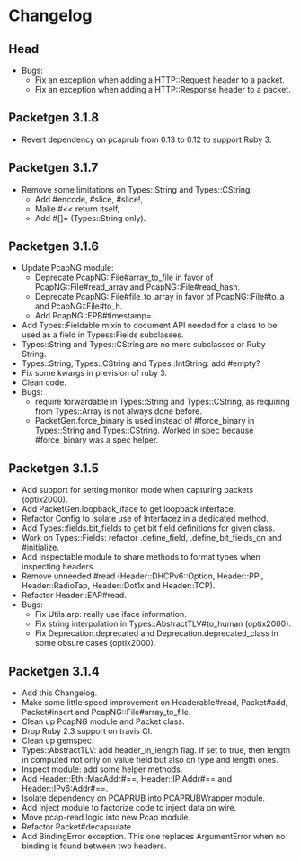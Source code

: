 # Changelog

## Head

* Bugs:
  * Fix an exception when adding a HTTP::Request header to a packet.
  * Fix an exception when adding a HTTP::Response header to a packet.

## Packetgen 3.1.8

* Revert dependency on pcaprub from 0.13 to 0.12 to support Ruby 3.

## Packetgen 3.1.7

* Remove some limitations on Types::String and Types::CString:
    * Add #encode, #slice, #slice!,
    * Make #<< return itself,
    * Add #[]= (Types::String only).

## Packetgen 3.1.6

* Update PcapNG module:
    * Deprecate PcapNG::File#array_to_file in favor of PcapNG::File#read_array and PcapNG::File#read_hash.
    * Deprecate PcapNG::File#file_to_array in favor of PcapNG::File#to_a and PcapNG::File#to_h.
    * Add PcapNG::EPB#timestamp=.
* Add Types::Fieldable mixin to document API needed for a class to be used as
  a field in Typess:Fields subclasses.
* Types::String and Types::CString are no more subclasses or Ruby String.
* Types::String, Types::CString and Types::IntString: add #empty?
* Fix some kwargs in prevision of ruby 3.
* Clean code.
* Bugs:
    * require forwardable in Types::String and Types::CString, as requiring from
      Types::Array is not always done before.
    * PacketGen.force_binary is used instead of #force_binary in Types::String and
      Types::CString. Worked in spec because #force_binary was a spec helper.

## Packetgen 3.1.5

* Add support for setting monitor mode when capturing packets (optix2000).
* Add PacketGen.loopback_iface to get loopback interface.
* Refactor Config to isolate use of Interfacez in a dedicated method.
* Add Types::fields.bit_fields to get bit field definitions for given class.
* Work on Types::Fields: refactor .define_field, .define_bit_fields_on and #initialize.
* Add Inspectable module to share methods to format types when inspecting headers.
* Remove unneeded #read (Header::DHCPv6::Option, Header::PPI, Header::RadioTap, Header::Dot1x and Header::TCP).
* Refactor Header::EAP#read.
* Bugs:
    * Fix Utils.arp: really use iface information.
    * Fix string interpolation in Types::AbstractTLV#to_human (optix2000).
    * Fix Deprecation.deprecated and Deprecation.deprecated_class in some obsure cases (optix2000).

## Packetgen 3.1.4

* Add this Changelog.
* Make some little speed improvement on Headerable#read, Packet#add, Packet#insert and PcapNG::File#array_to_file.
* Clean up PcapNG module and Packet class.
* Drop Ruby 2.3 support on travis CI.
* Clean up gemspec.
* Types::AbstractTLV: add header_in_length flag. If set to true, then length in computed not only on value field but also on type and length ones.
* Inspect module: add some helper methods.
* Add Header::Eth::MacAddr#==, Header::IP:Addr#== and Header::IPv6:Addr#==.
* Isolate dependency on PCAPRUB into PCAPRUBWrapper module.
* Add Inject module to factorize code to inject data on wire.
* Move pcap-read logic into new Pcap module.
* Refactor Packet#decapsulate
* Add BindingError exception. This one replaces ArgumentError when no binding is found between two headers.
